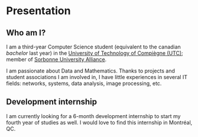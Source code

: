 # Presentation


## Who am I?

I am a third-year Computer Science student (equivalent to the canadian *bachelor* last year) in the [University of Technology of Compiègne (UTC)](https://www.utc.fr/en.html); member of [Sorbonne University Alliance](https://www.sorbonne-universite.fr/en/university/about-us/sorbonne-university-alliance). 

I am passionate about Data and Mathematics. Thanks to projects and student associations I am involved in, I have little experiences in several IT fields: networks, systems, data analysis, image processing, etc.

## Development internship
I am currently looking for a 6-month development internship to start my fourth year of studies as well. I would love to find this internship in Montréal, QC.
